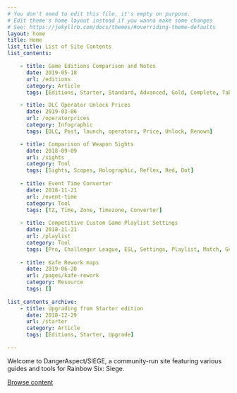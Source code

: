 ```yaml
---
# You don't need to edit this file, it's empty on purpose.
# Edit theme's home layout instead if you wanna make some changes
# See: https://jekyllrb.com/docs/themes/#overriding-theme-defaults
layout: home
title: Home
list_title: List of Site Contents
list_contents:

    - title: Game Editions Comparison and Notes
      date: 2019-05-18
      url: /editions
      category: Article
      tags: [Editions, Starter, Standard, Advanced, Gold, Complete, Table, Base, Deluxe, Gold, Ultimate]

    - title: DLC Operator Unlock Prices
      date: 2019-03-06
      url: /operatorprices
      category: Infographic
      tags: [DLC, Post, launch, operators, Price, Unlock, Renown]

    - title: Comparison of Weapon Sights
      date: 2018-09-09
      url: /sights
      category: Tool
      tags: [Sights, Scopes, Holographic, Reflex, Red, Dot]
    
    - title: Event Time Converter
      date: 2018-11-21
      url: /event-time
      category: Tool
      tags: [TZ, Time, Zone, Timezone, Converter]
    
    - title: Competitive Custom Game Playlist Settings
      date: 2018-11-21
      url: /playlist
      category: Tool
      tags: [Pro, Challenger League, ESL, Settings, Playlist, Match, Go4]
    
    - title: Kafe Rework maps
      date: 2019-06-20
      url: /pages/kafe-rework
      category: Resource
      tags: []
  
list_contents_archive:
    - title: Upgrading from Starter edition
      date: 2018-12-29
      url: /starter
      category: Article
      tags: [Editions, Starter, Upgrade]

---
```


<p class="lead">
    Welcome to <span class="logo">DangerAspect/<span class="game">SIEGE</span></span>, a community-run site featuring various guides and tools for Rainbow Six: Siege. 
</p>

<a href="#content-list" class="button narrow home-call-to-action">Browse content</a>
